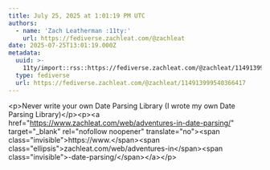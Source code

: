 ```yaml
---
title: July 25, 2025 at 1:01:19 PM UTC
authors:
  - name: 'Zach Leatherman :11ty:'
    url: https://fediverse.zachleat.com/@zachleat
date: 2025-07-25T13:01:19.000Z
metadata:
  uuid: >-
    11ty/import::rss::https://fediverse.zachleat.com/@zachleat/114913999540366417
  type: fediverse
  url: https://fediverse.zachleat.com/@zachleat/114913999540366417
---
```

\<p>Never write your own Date Parsing Library (I wrote my own Date Parsing Library)\</p>\<p>\<a href="https://www.zachleat.com/web/adventures-in-date-parsing/" target="\_blank" rel="nofollow noopener" translate="no">\<span class="invisible">https://www.\</span>\<span class="ellipsis">zachleat.com/web/adventures-in\</span>\<span class="invisible">-date-parsing/\</span>\</a>\</p>